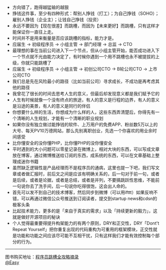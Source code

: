 *  方向错了，跑得越猛输的越狠
*  挣钱这件事，至少有四种形式：帮别人挣钱（打工）；为自己挣钱（SOHO）；雇别人挣钱（企业主）；让钱自己挣钱（投资）
*  永远不要因为【现在很差】而跳槽，而因为【未来更好】而跳槽，只有这样才能保证你一直往上走。
*  时间并不是用来衡量是否应该跳槽的指标，能力才是。
*  应届生 -> 初级程序员 -> 小组主管 -> 部门经理 -> 总监 -> CTO
*  最理想的事在当前公司进入下一个节点，但从小组主管开始，能否成功进入下一个节点就不光由能力决定了，有时候你遇到一个用不跳槽也永不被提拔的上级，你就只能跳槽了
*   应届生 -> 初级程序员 -> 小组主管 -> 初创公司CTO -> B轮公司CTO -> 上市公司CTO
*   我们总是先在风险最小的路径（比如当前公司）寻求成长，不成功是再考虑其他的路径
*   我曾花了很长的时间去思考人生的意义，但最后却发现意义都是我们赋予它的
*   人生有时候就像一个没有终点的旅途，有人的意义是行程的边界，有人的意义是沿途的美景，有人的意义是同行的伴侣
*   你想要什么样的生活，你想成为什么样的人，这些东西弄清楚后，你得先有一个清晰的人生规划，才能有一个清晰的职业规划
*   如果你没有独立做过能挣钱的软件、上万用户的免费APP、粉丝数5万以上的大号、每天PV10万德网站，那么先别离职创业，先选一个你喜欢的用业余时间感受
*   比你懂安全的没你懂PHP，比你懂PHP的没你懂安全
*   平时遇到的大小问题可以零星记录在微博上，相对大块的东西，可以写成文章放在博客，通过微博推送给订阅的东西，成系统的东西，可以在文章基础上整理成迷你书籍
*   虽然缺乏逻辑性是产品经理而不是程序员的通病，这里也提一下吧，我们写文章或者做汇报时，前后文之间是应该有明确关系的，后一句对于前一句，或者是后续，或者是论据，或者是总结，或者是并列，不要搞跳跃性思维，不能前一句说你去了洗手间，后一句说你吃得很饱，这会出人命的。
*   首先可以发不到自己的技术博客，然后同步到微博（可以用ifttt）如果反响不错，可以再通过微信公众号推送到订阅读者，提交到startup news和cdsn的极客头条
*   比起技术能力，更多的是「来自于真实的需求」以及「持续更新的毅力」，这就是做好开源项目的秘诀
*   个人觉得最重要得提升构架能力的有两个原则，DRY和正交性，DRY「Dont't Repeat Yourself」把你重复出现的代码重构为可重用的框架模块，正交性就是功能和功能之间应该尽可能不互相干扰，只有这样我们才能有效控制每个部分的行为。

------
图书购买地址：[程序员跳槽全攻略摘录](https://selfstore.io/products/190?coupon=lovejobdeer)  
[@Easy](http://weibo.com/p/1005051088413295/home)
